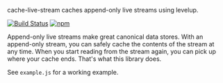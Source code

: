 cache-live-stream caches append-only live streams using levelup.

[![Build Status](https://travis-ci.org/paulkernfeld/cache-live-stream.svg)](https://travis-ci.org/paulkernfeld/cache-live-stream) [![npm](https://img.shields.io/npm/dt/cache-live-stream.svg)](https://www.npmjs.com/package/cache-live-stream)

Append-only live streams make great canonical data stores. With an append-only stream, you can safely cache the contents of the stream at any time. When you start reading from the stream again, you can pick up where your cache ends. That's what this library does.

See `example.js` for a working example.
